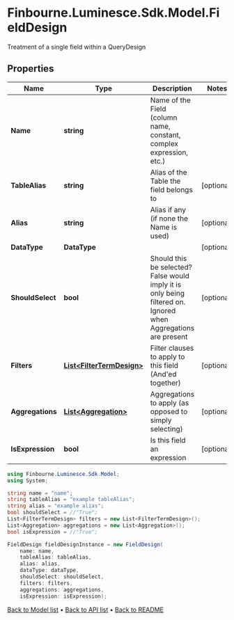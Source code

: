 # Finbourne.Luminesce.Sdk.Model.FieldDesign
Treatment of a single field within a QueryDesign

## Properties

Name | Type | Description | Notes
------------ | ------------- | ------------- | -------------
**Name** | **string** | Name of the Field (column name, constant, complex expression, etc.) | 
**TableAlias** | **string** | Alias of the Table the field belongs to | [optional] 
**Alias** | **string** | Alias if any (if none the Name is used) | [optional] 
**DataType** | **DataType** |  | [optional] 
**ShouldSelect** | **bool** | Should this be selected? False would imply it is only being filtered on. Ignored when Aggregations are present | [optional] 
**Filters** | [**List&lt;FilterTermDesign&gt;**](FilterTermDesign.md) | Filter clauses to apply to this field (And&#39;ed together) | [optional] 
**Aggregations** | [**List&lt;Aggregation&gt;**](Aggregation.md) | Aggregations to apply (as opposed to simply selecting) | [optional] 
**IsExpression** | **bool** | Is this field an expression | [optional] 

```csharp
using Finbourne.Luminesce.Sdk.Model;
using System;

string name = "name";
string tableAlias = "example tableAlias";
string alias = "example alias";
bool shouldSelect = //"True";
List<FilterTermDesign> filters = new List<FilterTermDesign>();
List<Aggregation> aggregations = new List<Aggregation>();
bool isExpression = //"True";

FieldDesign fieldDesignInstance = new FieldDesign(
    name: name,
    tableAlias: tableAlias,
    alias: alias,
    dataType: dataType,
    shouldSelect: shouldSelect,
    filters: filters,
    aggregations: aggregations,
    isExpression: isExpression);
```

[Back to Model list](../README.md#documentation-for-models) &#8226; [Back to API list](../README.md#documentation-for-api-endpoints) &#8226; [Back to README](../README.md)

